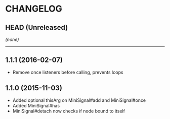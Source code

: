 CHANGELOG
=========

## HEAD (Unreleased)
_(none)_

--------------------

## 1.1.1 (2016-02-07)
* Remove once listeners before calling, prevents loops

## 1.1.0 (2015-11-03)
* Added optional thisArg on MiniSignal#add and MiniSignal#once
* Added MiniSignal#has
* MiniSignal#detach now checks if node bound to itself

